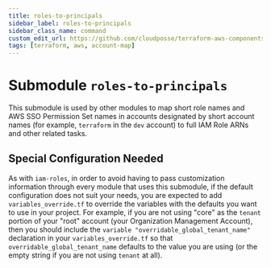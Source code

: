 ```yaml
---
title: roles-to-principals
sidebar_label: roles-to-principals
sidebar_class_name: command
custom_edit_url: https://github.com/cloudposse/terraform-aws-components/blob/main/modules/account-map/modules/roles-to-principals/README.md
tags: [terraform, aws, account-map]
---
```


# Submodule `roles-to-principals`

This submodule is used by other modules to map short role names and AWS SSO Permission Set names in accounts designated
by short account names (for example, `terraform` in the `dev` account) to full IAM Role ARNs and other related tasks.

## Special Configuration Needed

As with `iam-roles`, in order to avoid having to pass customization information through every module that uses this
submodule, if the default configuration does not suit your needs, you are expected to add `variables_override.tf` to
override the variables with the defaults you want to use in your project. For example, if you are not using "core" as
the `tenant` portion of your "root" account (your Organization Management Account), then you should include the
`variable "overridable_global_tenant_name"` declaration in your `variables_override.tf` so that
`overridable_global_tenant_name` defaults to the value you are using (or the empty string if you are not using `tenant`
at all).


